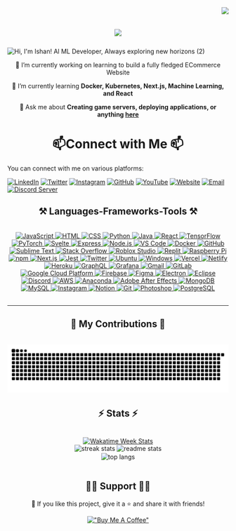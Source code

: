 <img align="right" src="https://visitor-badge.laobi.icu/badge?page_id=ishannaik.ishannaik"/> 
 
<h1 align="center">
    <img src="https://readme-typing-svg.herokuapp.com/?font=Righteous&size=35&center=true&vCenter=true&width=500&height=70&duration=4000&lines=Hi+There!+👋;+I'm+Ishan+Naik!;" />
</h1>  
 
![Hi, I'm Ishan! Al   ML Developer, Always exploring new horizons  (2)](https://github.com/Ishannaik/Ishannaik/assets/11766476/fd806fe2-3f9f-4a5a-b66b-f942d30e4130)  
 
<div align="center">  
  🔭 I’m currently working on learning to build a fully fledged ECommerce Website
 
  🌱 I’m currently learning **Docker, Kubernetes, Next.js, Machine Learning, and React**
 
  💬 Ask me about **Creating game servers, deploying applications, or anything [here](https://github.com/ishannaik/ishannaik/issues)**
</div>

<h1 align="center"> 
 📫Connect with Me 📫  
</h1>

You can connect with me on various platforms:

[![LinkedIn](https://img.shields.io/badge/-LinkedIn-blue?style=for-the-badge&logo=linkedin&logoColor=white)](https://www.linkedin.com/in/ishannaik7/)
[![Twitter](https://img.shields.io/badge/-Twitter-blue?style=for-the-badge&logo=twitter&logoColor=white)](https://twitter.com/ishannaik7)
[![Instagram](https://img.shields.io/badge/-Instagram-purple?style=for-the-badge&logo=instagram&logoColor=white)](https://www.instagram.com/ishannaik7/)
[![GitHub](https://img.shields.io/badge/-GitHub-black?style=for-the-badge&logo=github&logoColor=white)](https://github.com/ishannaik)
[![YouTube](https://img.shields.io/badge/-YouTube-red?style=for-the-badge&logo=youtube&logoColor=white)](https://www.youtube.com/channel/UC5cqgErvhRaNK3z0gy_r6vQ)
[![Website](https://img.shields.io/badge/-Website-black?style=for-the-badge&logo=appveyor&logoColor=white)](https://www.github.com/ishannaik)
[![Email](https://img.shields.io/badge/Email-Contact%20Me%20on%20Gmail-critical?style=for-the-badge&logo=gmail)](mailto:ishannaik7@gmail.com)
[![Discord Server](https://img.shields.io/discord/1213134833837019237?color=blue&label=Discord&logo=discord&style=for-the-badge)](https://discord.gg/GBTXBUcuzR)






<h2 align="center">⚒️ Languages-Frameworks-Tools ⚒️</h2>
<br/>
<div align="center">
<a href="https://developer.mozilla.org/en-US/docs/Web/JavaScript">
  <img src="https://skillicons.dev/icons?i=js&theme=dark" alt="JavaScript">
</a>

<a href="https://developer.mozilla.org/en-US/docs/Web/HTML">
  <img src="https://skillicons.dev/icons?i=html&theme=dark" alt="HTML">
</a>

<a href="https://developer.mozilla.org/en-US/docs/Web/CSS">
  <img src="https://skillicons.dev/icons?i=css&theme=dark" alt="CSS">
</a>

<a href="https://www.python.org/">
  <img src="https://skillicons.dev/icons?i=python&theme=dark" alt="Python">
</a>

<a href="https://www.java.com/">
  <img src="https://skillicons.dev/icons?i=java&theme=dark" alt="Java">
</a>

<a href="https://reactjs.org/">
  <img src="https://skillicons.dev/icons?i=react&theme=dark" alt="React">
</a>

<a href="https://www.tensorflow.org/">
  <img src="https://skillicons.dev/icons?i=tensorflow&theme=dark" alt="TensorFlow">
</a>

<a href="https://pytorch.org/">
  <img src="https://skillicons.dev/icons?i=pytorch&theme=dark" alt="PyTorch">
</a>

<a href="https://svelte.dev/">
  <img src="https://skillicons.dev/icons?i=svelte&theme=dark" alt="Svelte">
</a>

<a href="https://expressjs.com/">
  <img src="https://skillicons.dev/icons?i=express&theme=dark" alt="Express">
</a>

<a href="https://nodejs.org/">
  <img src="https://skillicons.dev/icons?i=nodejs&theme=dark" alt="Node.js">
</a>

<a href="https://code.visualstudio.com/">
  <img src="https://skillicons.dev/icons?i=vscode&theme=dark" alt="VS Code">
</a>

<a href="https://www.docker.com/">
  <img src="https://skillicons.dev/icons?i=docker&theme=dark" alt="Docker">
</a>

<a href="https://github.com/">
  <img src="https://skillicons.dev/icons?i=github&theme=dark" alt="GitHub">
</a>

<a href="https://www.sublimetext.com/">
  <img src="https://skillicons.dev/icons?i=sublime&theme=dark" alt="Sublime Text">
</a>

<a href="https://stackoverflow.com/">
  <img src="https://skillicons.dev/icons?i=stackoverflow&theme=dark" alt="Stack Overflow">
</a>

<a href="https://www.roblox.com/create">
  <img src="https://skillicons.dev/icons?i=robloxstudio&theme=dark" alt="Roblox Studio">
</a>

<a href="https://replit.com/">
  <img src="https://skillicons.dev/icons?i=replit&theme=dark" alt="Replit">
</a>

<a href="https://www.raspberrypi.org/">
  <img src="https://skillicons.dev/icons?i=raspberrypi&theme=dark" alt="Raspberry Pi">
</a>

<a href="https://www.npmjs.com/">
  <img src="https://skillicons.dev/icons?i=npm&theme=dark" alt="npm">
</a>

<a href="https://nextjs.org/">
  <img src="https://skillicons.dev/icons?i=nextjs&theme=dark" alt="Next.js">
</a>

<a href="https://jestjs.io/">
  <img src="https://skillicons.dev/icons?i=jest&theme=dark" alt="Jest">
</a>

<a href="https://twitter.com/">
  <img src="https://skillicons.dev/icons?i=twitter&theme=dark" alt="Twitter">
</a>

<a href="https://ubuntu.com/">
  <img src="https://skillicons.dev/icons?i=ubuntu&theme=dark" alt="Ubuntu">
</a>

<a href="https://www.microsoft.com/en-us/windows">
  <img src="https://skillicons.dev/icons?i=windows&theme=dark" alt="Windows">
</a>

<a href="https://vercel.com/">
  <img src="https://skillicons.dev/icons?i=vercel&theme=dark" alt="Vercel">
</a>

<a href="https://www.netlify.com/">
  <img src="https://skillicons.dev/icons?i=netlify&theme=dark" alt="Netlify">
</a>

<a href="https://www.heroku.com/">
  <img src="https://skillicons.dev/icons?i=heroku&theme=dark" alt="Heroku">
</a>

<a href="https://graphql.org/">
  <img src="https://skillicons.dev/icons?i=graphql&theme=dark" alt="GraphQL">
</a>

<a href="https://grafana.com/">
  <img src="https://skillicons.dev/icons?i=grafana&theme=dark" alt="Grafana">
</a>

<a href="https://mail.google.com/">
  <img src="https://skillicons.dev/icons?i=gmail&theme=dark" alt="Gmail">
</a>

<a href="https://about.gitlab.com/">
  <img src="https://skillicons.dev/icons?i=gitlab&theme=dark" alt="GitLab">
</a>

<a href="https://cloud.google.com/">
  <img src="https://skillicons.dev/icons?i=gcp&theme=dark" alt="Google Cloud Platform">
</a>

<a href="https://firebase.google.com/">
  <img src="https://skillicons.dev/icons?i=firebase&theme=dark" alt="Firebase">
</a>

<a href="https://www.figma.com/">
  <img src="https://skillicons.dev/icons?i=figma&theme=dark" alt="Figma">
</a>

<a href="https://www.electronjs.org/">
  <img src="https://skillicons.dev/icons?i=electron&theme=dark" alt="Electron">
</a>

<a href="https://www.eclipse.org/">
  <img src="https://skillicons.dev/icons?i=eclipse&theme=dark" alt="Eclipse">
</a>

<a href="https://discord.com/">
  <img src="https://skillicons.dev/icons?i=discord&theme=dark" alt="Discord">
</a>

<a href="https://aws.amazon.com/">
  <img src="https://skillicons.dev/icons?i=aws&theme=dark" alt="AWS">
</a>

<a href="https://www.anaconda.com/">
  <img src="https://skillicons.dev/icons?i=anaconda&theme=dark" alt="Anaconda">
</a>

<a href="https://www.adobe.com/products/aftereffects.html">
  <img src="https://skillicons.dev/icons?i=ae&theme=dark" alt="Adobe After Effects">
</a>

<a href="https://www.mongodb.com/">
  <img src="https://skillicons.dev/icons?i=mongodb&theme=dark" alt="MongoDB">
</a>

<a href="https://www.mysql.com/">
  <img src="https://skillicons.dev/icons?i=mysql&theme=dark" alt="MySQL">
</a>

<a href="https://www.instagram.com/">
  <img src="https://skillicons.dev/icons?i=instagram&theme=dark" alt="Instagram">
</a>

<a href="https://www.notion.so/">
  <img src="https://skillicons.dev/icons?i=notion&theme=dark" alt="Notion">
</a>

<a href="https://git-scm.com/">
  <img src="https://skillicons.dev/icons?i=git&theme=dark" alt="Git">
</a>

<a href="https://www.adobe.com/products/photoshop.html">
  <img src="https://skillicons.dev/icons?i=ps&theme=dark" alt="Photoshop">
</a>

<a href="https://www.postgresql.org/">
  <img src="https://skillicons.dev/icons?i=pr&theme=dark" alt="PostgreSQL">
</a>

</div>

<br/>
<hr/>

<div align="center">
  <h2>🐍 My Contributions 🐍</h2>
  <br>

<div align="center">
  <picture>
    <source media="(prefers-color-scheme: dark)" srcset="https://raw.githubusercontent.com/Ishannaik/Ishannaik/output/github-contribution-grid-snake-dark.svg" />
    <source media="(prefers-color-scheme: light)" srcset="https://raw.githubusercontent.com/Ishannaik/Ishannaik/output/github-contribution-grid-snake.svg" />
    <img alt="github-snake" src="https://raw.githubusercontent.com/Ishannaik/Ishannaik/output/github-contribution-grid-snake-dark.svg" />
  </picture>
</div>


<h2 align="center">⚡ Stats ⚡</h2>
<br>

<div align="center">
  <a href="https://github.com/anuraghazra/github-readme-stats">
    <img width=390 src="https://github-readme-stats.vercel.app/api/wakatime?username=ishannaik&api_domain=wakapi.dev&bg_color=00000000&title_color=ff6f00&icon_color=ff6f00&text_color=ff6f00&custom_title=Wakapi%20Week%20Stats&layout=compact" alt="Wakatime Week Stats"/>
  </a>
</div>

<div align=center>
  <img width=390 src="https://streak-stats.demolab.com/?user=ishannaik&theme=default&background=00000000&border=f2f2f2&stroke=6c6c6c&ring=ff6f00&fire=ff6f00&currStreakNum=ff6f00&sideNums=ff6f00&currStreakLabel=ff6f00&sideLabels=ff6f00&dates=ff6f00&excludeDaysLabel=ff6f00"        alt="streak stats"/>
  <img width=390 src="https://github-readme-stats.vercel.app/api?username=ishannaik&show_icons=true&title_color=ff6f00&icon_color=ff6f00&text_color=585858&bg_color=00000000" alt="readme stats"/>
  
  <br/>
  <img width=325 align="center" src="https://github-readme-stats.vercel.app/api/top-langs/?username=ishannaik&layout=compact&title_color=ff6f00&text_color=585858&bg_color=00000000" alt="top langs"/>
</div>

<br>

<h2 align="center">🙋‍♂️ Support 🙋‍♂️</h2>
💙 If you like this project, give it a ⭐ and share it with friends!

[!["Buy Me A Coffee"](https://www.buymeacoffee.com/assets/img/custom_images/orange_img.png)](https://www.buymeacoffee.com/ishannaik)
